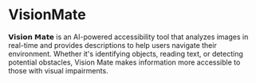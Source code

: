 # VisionMate
𝗩𝗶𝘀𝗶𝗼𝗻 𝗠𝗮𝘁𝗲 is an AI-powered accessibility tool that analyzes images in real-time and provides descriptions to help users navigate their environment. Whether it's identifying objects, reading text, or detecting potential obstacles, Vision Mate makes information more accessible to those with visual impairments.
